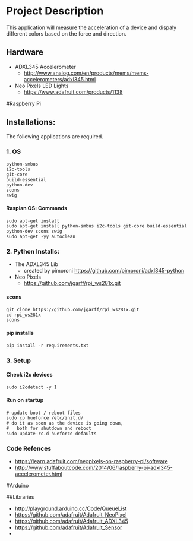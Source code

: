 # Project Description
This application will measure the acceleration of a device and dispaly different colors based on the force and direction. 

## Hardware
* ADXL345 Accelerometer 
	* http://www.analog.com/en/products/mems/mems-accelerometers/adxl345.html
* Neo Pixels LED Lights
	* https://www.adafruit.com/products/1138


#Raspberry Pi

## Installations:
The following applications are required.
### 1. OS 

    python-smbus
    i2c-tools
    git-core
    build-essential
    python-dev
    scons
    swig
    
#### Raspian OS: Commands

    sudo apt-get install 
    sudo apt-get install python-smbus i2c-tools git-core build-essential python-dev scons swig
    sudo apt-get -yy autoclean
 
### 2. Python Installs:
* The ADXL345 Lib 
	* created by pimoroni https://github.com/pimoroni/adxl345-python
* Neo Pixels
	* https://github.com/jgarff/rpi_ws281x.git

#### scons
    git clone https://github.com/jgarff/rpi_ws281x.git
    cd rpi_ws281x
    scons

#### pip installs
	pip install -r requirements.txt


### 3. Setup

#### Check i2c devices
    sudo i2cdetect -y 1
    
#### Run on startup
    # update boot / reboot files
    sudo cp hueforce /etc/init.d/
    # do it as soon as the device is going down,
    #   both for shutdown and reboot
    sudo update-rc.d hueforce defaults
    
### Code Refences
* https://learn.adafruit.com/neopixels-on-raspberry-pi/software
* http://www.stuffaboutcode.com/2014/06/raspberry-pi-adxl345-accelerometer.html

#Arduino

##Libraries
* http://playground.arduino.cc/Code/QueueList
* https://github.com/adafruit/Adafruit_NeoPixel
* https://github.com/adafruit/Adafruit_ADXL345
* https://github.com/adafruit/Adafruit_Sensor
* 
